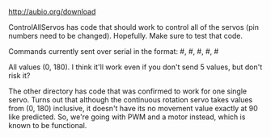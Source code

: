 http://aubio.org/download

ControlAllServos has code that should work to control all of the 
servos (pin numbers need to be changed). Hopefully. Make sure
to test that code.

Commands currently sent over serial in the format: #, #, #, #, #

All values (0, 180). I think it'll work even if you don't send
5 values, but don't risk it?

The other directory has code that was confirmed to work for one
single servo. Turns out that although the continuous rotation 
servo takes values from (0, 180) inclusive, it doesn't have its
no movement value exactly at 90 like predicted. So, we're going
with PWM and a motor instead, which is known to be functional.